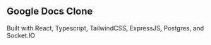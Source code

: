 ## Google Docs Clone

Built with React, Typescript, TailwindCSS, ExpressJS, Postgres, and Socket.IO
